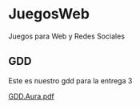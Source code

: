 # JuegosWeb
Juegos para Web y Redes Sociales

## GDD
Este es nuestro gdd para la entrega 3


[GDD.Aura.pdf](https://github.com/SyzygyStudios/JuegosWeb/files/13629242/GDD.Aura.pdf)
